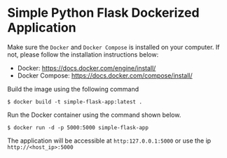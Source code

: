 # Simple Python Flask Dockerized Application

Make sure the `Docker` and `Docker Compose` is installed on your computer. If not, please follow the installation instructions below:

- Docker: https://docs.docker.com/engine/install/
- Docker Compose: https://docs.docker.com/compose/install/

Build the image using the following command

```
$ docker build -t simple-flask-app:latest .
```

Run the Docker container using the command shown below.

```
$ docker run -d -p 5000:5000 simple-flask-app
```

The application will be accessible at `http:127.0.0.1:5000` or use the ip `http://<host_ip>:5000`
